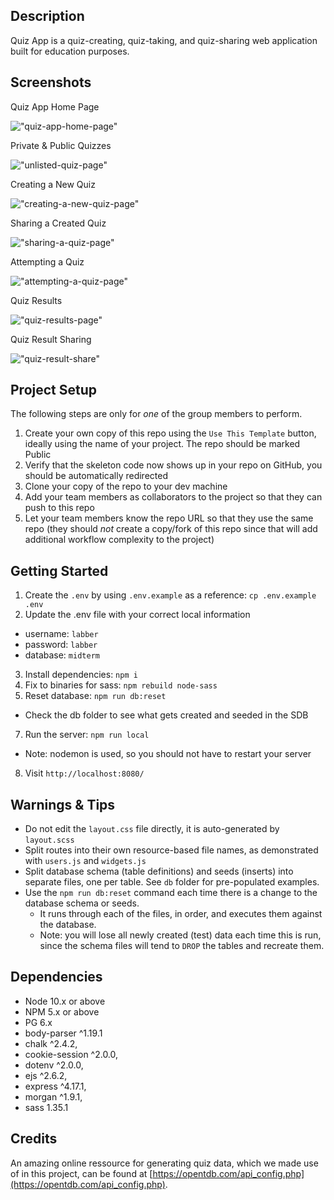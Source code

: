 ## Description

Quiz App is a quiz-creating, quiz-taking, and quiz-sharing web application built for education purposes.

## Screenshots

Quiz App Home Page

!["quiz-app-home-page"](docs/images/home_page.png)

Private & Public Quizzes

!["unlisted-quiz-page"](docs/images/unlisted_quizzes.png)

Creating a New Quiz

!["creating-a-new-quiz-page"](docs/images/new_quiz.png)

Sharing a Created Quiz

!["sharing-a-quiz-page"](docs/images/share_quiz.png)

Attempting a Quiz

!["attempting-a-quiz-page"](docs/images/quiz_attempt.png)

Quiz Results

!["quiz-results-page"](docs/images/quiz_results.png)

Quiz Result Sharing

!["quiz-result-share"](docs/images/quiz_share.png)

## Project Setup

The following steps are only for _one_ of the group members to perform.

1. Create your own copy of this repo using the `Use This Template` button, ideally using the name of your project. The repo should be marked Public
2. Verify that the skeleton code now shows up in your repo on GitHub, you should be automatically redirected
3. Clone your copy of the repo to your dev machine
4. Add your team members as collaborators to the project so that they can push to this repo
5. Let your team members know the repo URL so that they use the same repo (they should _not_ create a copy/fork of this repo since that will add additional workflow complexity to the project)


## Getting Started

1. Create the `.env` by using `.env.example` as a reference: `cp .env.example .env`
2. Update the .env file with your correct local information 
  - username: `labber` 
  - password: `labber` 
  - database: `midterm`
3. Install dependencies: `npm i`
4. Fix to binaries for sass: `npm rebuild node-sass`
5. Reset database: `npm run db:reset`
  - Check the db folder to see what gets created and seeded in the SDB
7. Run the server: `npm run local`
  - Note: nodemon is used, so you should not have to restart your server
8. Visit `http://localhost:8080/`

## Warnings & Tips

- Do not edit the `layout.css` file directly, it is auto-generated by `layout.scss`
- Split routes into their own resource-based file names, as demonstrated with `users.js` and `widgets.js`
- Split database schema (table definitions) and seeds (inserts) into separate files, one per table. See `db` folder for pre-populated examples. 
- Use the `npm run db:reset` command each time there is a change to the database schema or seeds. 
  - It runs through each of the files, in order, and executes them against the database. 
  - Note: you will lose all newly created (test) data each time this is run, since the schema files will tend to `DROP` the tables and recreate them.

## Dependencies

- Node 10.x or above
- NPM 5.x or above
- PG 6.x
- body-parser ^1.19.1
- chalk ^2.4.2,
- cookie-session ^2.0.0,
- dotenv ^2.0.0,
- ejs ^2.6.2,
- express ^4.17.1,
- morgan ^1.9.1,
- sass   1.35.1

## Credits

An amazing online ressource for generating quiz data, which we made use of in this project, can be found at [https://opentdb.com/api_config.php](https://opentdb.com/api_config.php).
